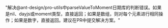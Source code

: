 "解决@ant-design/pro-utils中parseValueToMoment日期库的判断错误。如果是nil、dayjs或moment类型，直接返回；如果是数组，则对每个元素进行相同操作；如果是数字，直接返回。建议在PR中提交解决方案。"
